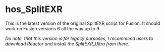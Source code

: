 # hos_SplitEXR

This is the latest version of the original SplitEXR script for Fusion.
It should work on Fusion versions 6 all the way up to 9.

*Do note, that this version is for legacy purposes, I recommend users to download Reactor and install the SplitEXR_Ultra from there.*
